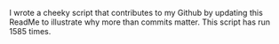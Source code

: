 I wrote a cheeky script that contributes to my Github by updating this ReadMe to illustrate why more than commits matter. This script has run 1585 times.